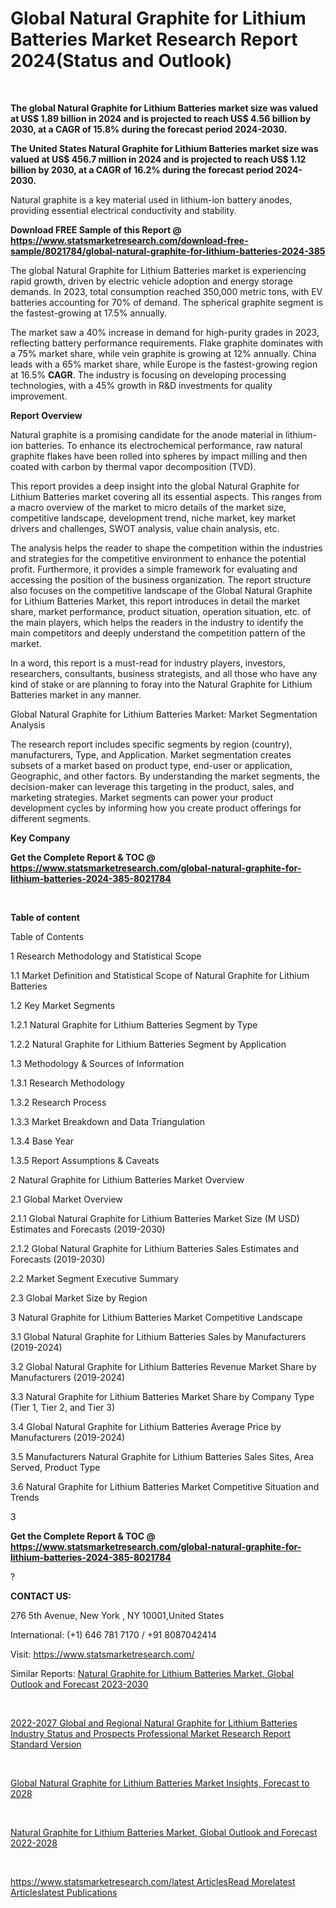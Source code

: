 <h1>Global Natural Graphite for Lithium Batteries Market Research Report 2024(Status and Outlook)</h1><br/><p><strong>The global Natural Graphite for Lithium Batteries market size was valued at US$ 1.89 billion in 2024 and is projected to reach US$ 4.56 billion by 2030, at a <strong>CAGR</strong> of 15.8% during the forecast period 2024-2030.</strong></p>
 
 
 
 <p><strong>The United States Natural Graphite for Lithium Batteries market size was valued at US$ 456.7 million in 2024 and is projected to reach US$ 1.12 billion by 2030, at a <strong>CAGR</strong> of 16.2% during the forecast period 2024-2030.</strong></p>
 
 
 
 <p>Natural graphite is a key material used in lithium-ion battery anodes, providing essential electrical conductivity and stability.</p>
 
 
 
 <p><strong>Download FREE Sample of this Report @ <a href="https://www.statsmarketresearch.com/download-free-sample/8021784/global-natural-graphite-for-lithium-batteries-2024-385">https://www.statsmarketresearch.com/download-free-sample/8021784/global-natural-graphite-for-lithium-batteries-2024-385</a></strong></p>
 
 
 
 <p>The global Natural Graphite for Lithium Batteries market is experiencing rapid growth, driven by electric vehicle adoption and energy storage demands. In 2023, total consumption reached 350,000 metric tons, with EV batteries accounting for 70% of demand. The spherical graphite segment is the fastest-growing at 17.5% annually.</p>
 
 
 
 <p>The market saw a 40% increase in demand for high-purity grades in 2023, reflecting battery performance requirements. Flake graphite dominates with a 75% market share, while vein graphite is growing at 12% annually. China leads with a 65% market share, while Europe is the fastest-growing region at 16.5% <strong>CAGR</strong>. The industry is focusing on developing processing technologies, with a 45% growth in R&D investments for quality improvement.</p>
 
 
 
 <p><strong style="text-align:center">Report Overview</strong></p>
 
 
 
 <p>Natural graphite is a promising candidate for the anode material in lithium-ion batteries. To enhance its electrochemical performance, raw natural graphite flakes have been rolled into spheres by impact milling and then coated with carbon by thermal vapor decomposition (TVD).</p>
 
 
 
 <p>This report provides a deep insight into the global Natural Graphite for Lithium Batteries market covering all its essential aspects. This ranges from a macro overview of the market to micro details of the market size, competitive landscape, development trend, niche market, key market drivers and challenges, SWOT analysis, value chain analysis, etc.</p>
 
 
 
 <p>The analysis helps the reader to shape the competition within the industries and strategies for the competitive environment to enhance the potential profit. Furthermore, it provides a simple framework for evaluating and accessing the position of the business organization. The report structure also focuses on the competitive landscape of the Global Natural Graphite for Lithium Batteries Market, this report introduces in detail the market share, market performance, product situation, operation situation, etc. of the main players, which helps the readers in the industry to identify the main competitors and deeply understand the competition pattern of the market.</p>
 
 
 
 <p>In a word, this report is a must-read for industry players, investors, researchers, consultants, business strategists, and all those who have any kind of stake or are planning to foray into the Natural Graphite for Lithium Batteries market in any manner.</p>
 
 
 
 <p>Global Natural Graphite for Lithium Batteries Market: Market Segmentation Analysis</p>
 
 
 
 <p>The research report includes specific segments by region (country), manufacturers, Type, and Application. Market segmentation creates subsets of a market based on product type, end-user or application, Geographic, and other factors. By understanding the market segments, the decision-maker can leverage this targeting in the product, sales, and marketing strategies. Market segments can power your product development cycles by informing how you create product offerings for different segments.</p>
 
 
 
 <p><strong>Key Company</strong></p>
 
 
 
 <div><b>Get the Complete Report & TOC @ <a href="https://www.statsmarketresearch.com/global-natural-graphite-for-lithium-batteries-2024-385-8021784">https://www.statsmarketresearch.com/global-natural-graphite-for-lithium-batteries-2024-385-8021784</a></b></div>
 
 
 
 <p><br />
 
 <b>Table of content</b></p>
 
 
 
 <p>Table of Contents<br />
 
 1 Research Methodology and Statistical Scope<br />
 
 1.1 Market Definition and Statistical Scope of Natural Graphite for Lithium Batteries<br />
 
 1.2 Key Market Segments<br />
 
 1.2.1 Natural Graphite for Lithium Batteries Segment by Type<br />
 
 1.2.2 Natural Graphite for Lithium Batteries Segment by Application<br />
 
 1.3 Methodology & Sources of Information<br />
 
 1.3.1 Research Methodology<br />
 
 1.3.2 Research Process<br />
 
 1.3.3 Market Breakdown and Data Triangulation<br />
 
 1.3.4 Base Year<br />
 
 1.3.5 Report Assumptions & Caveats<br />
 
 2 Natural Graphite for Lithium Batteries Market Overview<br />
 
 2.1 Global Market Overview<br />
 
 2.1.1 Global Natural Graphite for Lithium Batteries Market Size (M USD) Estimates and Forecasts (2019-2030)<br />
 
 2.1.2 Global Natural Graphite for Lithium Batteries Sales Estimates and Forecasts (2019-2030)<br />
 
 2.2 Market Segment Executive Summary<br />
 
 2.3 Global Market Size by Region<br />
 
 3 Natural Graphite for Lithium Batteries Market Competitive Landscape<br />
 
 3.1 Global Natural Graphite for Lithium Batteries Sales by Manufacturers (2019-2024)<br />
 
 3.2 Global Natural Graphite for Lithium Batteries Revenue Market Share by Manufacturers (2019-2024)<br />
 
 3.3 Natural Graphite for Lithium Batteries Market Share by Company Type (Tier 1, Tier 2, and Tier 3)<br />
 
 3.4 Global Natural Graphite for Lithium Batteries Average Price by Manufacturers (2019-2024)<br />
 
 3.5 Manufacturers Natural Graphite for Lithium Batteries Sales Sites, Area Served, Product Type<br />
 
 3.6 Natural Graphite for Lithium Batteries Market Competitive Situation and Trends<br />
 
 3</p>
 
 
 
 <div><b>Get the Complete Report & TOC @ <a href="https://www.statsmarketresearch.com/global-natural-graphite-for-lithium-batteries-2024-385-8021784">https://www.statsmarketresearch.com/global-natural-graphite-for-lithium-batteries-2024-385-8021784</a></b></div>
 
 
 
 <p>? </p>
 
 
 
 <p><b>CONTACT US:</b><br />
 
 276 5th Avenue, New York , NY 10001,United States<br />
 
 International: (+1) 646 781 7170 / +91 8087042414<br />
 
 Visit: <a href="https://www.statsmarketresearch.com/">https://www.statsmarketresearch.com/</a><br />
 
 Similar Reports: <a href="https://www.statsmarketresearch.com/global-natural-graphite-for-lithium-batteries-2024-385-8021784">Natural Graphite for Lithium Batteries Market, Global Outlook and Forecast 2023-2030</a><br />
 
 <br />
 
 <a href="https://www.statsmarketresearch.com/global-natural-graphite-for-lithium-batteries-2024-385-8021784">2022-2027 Global and Regional Natural Graphite for Lithium Batteries Industry Status and Prospects Professional Market Research Report Standard Version</a><br />
 
 <br />
 
 <a href="https://www.statsmarketresearch.com/global-natural-graphite-for-lithium-batteries-2024-385-8021784">Global Natural Graphite for Lithium Batteries Market Insights, Forecast to 2028</a><br />
 
 <br />
 
 <a href="https://www.statsmarketresearch.com/global-natural-graphite-for-lithium-batteries-2024-385-8021784">Natural Graphite for Lithium Batteries Market, Global Outlook and Forecast 2022-2028</a><br />
 
 <br />
 
 <a href="https://gyeongbokgung.com">https://www.statsmarketresearch.com/</a><a href="https://hallyeomaritime.com">latest Articles</a><a href="https://jingwansa.com">Read More</a><a href="https://nguoiviet.jp/">latest Articles</a><a href="https://www.intelmarketresearch.com/">latest Publications</a></p>